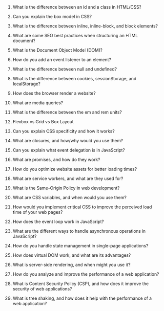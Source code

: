1. What is the difference between an id and a class in HTML/CSS?

2. Can you explain the box model in CSS?

3. What is the difference between inline, inline-block, and block elements?

4. What are some SEO best practices when structuring an HTML document?

5. What is the Document Object Model (DOM)?

6. How do you add an event listener to an element?

7. What is the difference between null and undefined?

8. What is the difference between cookies, sessionStorage, and localStorage?

9. How does the browser render a website?

10. What are media queries?

11. What is the difference between the em and rem units?

12. Flexbox vs Grid vs Box Layout

13. Can you explain CSS specificity and how it works?

14. What are closures, and how/why would you use them?

15. Can you explain what event delegation is in JavaScript?

16. What are promises, and how do they work?

17. How do you optimize website assets for better loading times?

18. What are service workers, and what are they used for?

19. What is the Same-Origin Policy in web development?

20. What are CSS variables, and when would you use them?

21. How would you implement critical CSS to improve the perceived load time of your web pages?

22. How does the event loop work in JavaScript?

23. What are the different ways to handle asynchronous operations in JavaScript?

24. How do you handle state management in single-page applications?

25. How does virtual DOM work, and what are its advantages?

26. What is server-side rendering, and when might you use it?

27. How do you analyze and improve the performance of a web application?

28. What is Content Security Policy (CSP), and how does it improve the security of web applications?

29. What is tree shaking, and how does it help with the performance of a web application?

